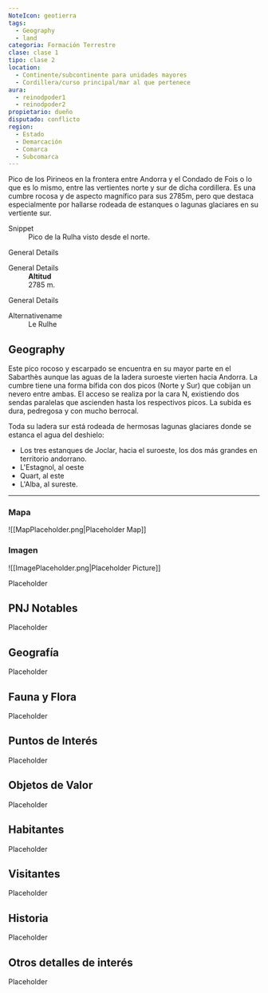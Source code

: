 ```yaml
---
NoteIcon: geotierra
tags:
  - Geography 
  - land 
categoria: Formación Terrestre
clase: clase 1
tipo: clase 2
location: 
  - Continente/subcontinente para unidades mayores
  - Cordillera/curso principal/mar al que pertenece 
aura:
  - reinodpoder1
  - reinodpoder2
propietario: dueño
disputado: conflicto
region:
  - Estado 
  - Demarcación
  - Comarca
  - Subcomarca
---
```





 <section class="wa-section main-content"><p>Pico de los Pirineos en la frontera entre <span data-article-privacy="private" data-article-id="cea0ee07-d6db-4e1f-83c4-24b29f62f74f" data-template-type="organization" class="private-article article-unlinked entity-link wa-link">Andorra</span> y el <span data-article-privacy="private" data-article-id="83b68d70-7b36-4096-a92e-6bdeb1de3b8c" data-template-type="organization" class="private-article article-unlinked entity-link wa-link">Condado de Fois</span> o lo que es lo mismo, entre las vertientes norte y sur de dicha cordillera. Es una cumbre rocosa y de aspecto magnífico para sus 2785m, pero que destaca especialmente por hallarse rodeada de estanques o lagunas glaciares en su vertiente sur.</p></section>  <section data-section-id="snippet" class="wa-section public"><dl><dt>Snippet</dt><dd>Pico de la Rulha visto desde el norte.</dd></dl></section><section data-section-id="sidebarcontent" class="wa-section public"><dl><dt>General Details</dt><dd><div id="a938930bdc5c33d0b8fb770b65b65b02" class="visibility-toggler image-thumb-container user-css-image-thumbnail position-relative padding-10 "><img src="https://worldanvil.com/uploads/images/b6ead950fca07a8dc004188afca8ada5.jpeg" alt title="La Rulha.jpeg" /></div></dd></dl></section><section data-section-id="sidepanelcontenttop" class="wa-section public"><dl><dt>General Details</dt><dd><b>Altitud</b>
<br />2785 m.</dd></dl></section><section data-section-id="sidebarcontentbottom" class="wa-section public"><dl><dt>General Details</dt><dd><div id="cc2fffc36090f5a1ece692d1218941de" class="visibility-toggler image-thumb-container user-css-image-thumbnail position-relative padding-10 "><img src="https://worldanvil.com/uploads/images/88eac1213d84b093d041e1fed13303e0.jpeg" alt title="La Rulhe nevero en la depresión entre sus cimas.jpeg" /></div>
<div id="f3333cf32b3db9dbbeb0a1212842149e" class="visibility-toggler image-thumb-container user-css-image-thumbnail position-relative padding-10 "><img src="https://worldanvil.com/uploads/images/26c7522a30a604298360707df463e3c6.jpeg" alt title="Corredor que asciende a la cima sur La Rulha.jpeg" /></div></dd></dl></section><section data-section-id="alternativename" class="wa-section public"><dl><dt>Alternativename</dt><dd>Le Rulhe</dd></dl></section><section data-section-id="geography" class="wa-section public"><h2>Geography</h2>
<p>Este pico rocoso y escarpado se encuentra en su mayor parte en el Sabarthès aunque las aguas de la ladera suroeste vierten hacia Andorra. La cumbre tiene una forma bífida con dos picos (Norte y Sur) que cobijan un nevero entre ambas. El acceso se realiza por la cara N, existiendo dos sendas paralelas que ascienden hasta los respectivos picos. La subida es dura, pedregosa y con mucho berrocal.
</p>
<p>
Toda su ladera sur está rodeada de hermosas lagunas glaciares donde se estanca el agua del deshielo:
</p><ul>
<li>Los tres estanques de Joclar, hacia el suroeste, los dos más grandes en territorio andorrano.</li>
<li>L'Estagnol, al oeste</li>
<li>Quart, al este</li>
<li>L'Alba, al sureste.</li>
</ul><p></p><hr /></section>   

### Mapa
![[MapPlaceholder.png|Placeholder Map]]

### Imagen
![[ImagePlaceholder.png|Placeholder Picture]]

Placeholder

## PNJ Notables
Placeholder

## Geografía
Placeholder

## Fauna y Flora
Placeholder

## Puntos de Interés
Placeholder

## Objetos de Valor
Placeholder

## Habitantes
Placeholder

## Visitantes
Placeholder

## Historia
Placeholder

## Otros detalles de interés
Placeholder

